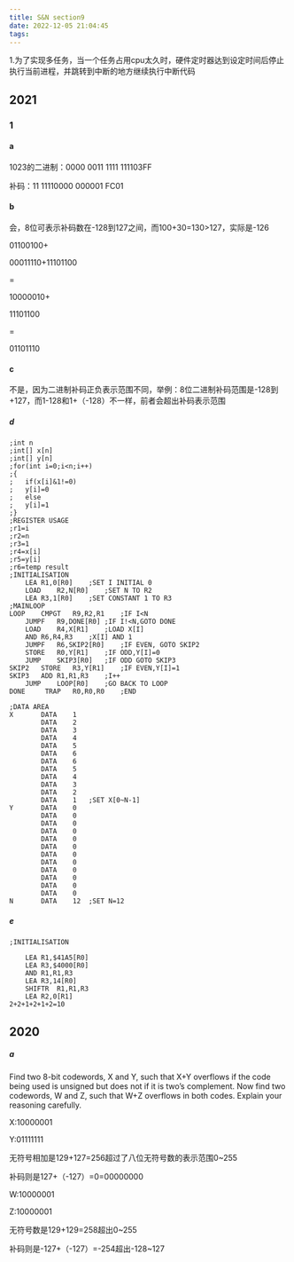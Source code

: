 ```yaml
---
title: S&N section9
date: 2022-12-05 21:04:45
tags:
---
```


1.为了实现多任务，当一个任务占用cpu太久时，硬件定时器达到设定时间后停止执行当前进程，并跳转到中断的地方继续执行中断代码

## 2021

### 1

#### a

1023的二进制：0000 0011 1111 111103FF

补码：11 11110000 000001 FC01

#### b

会，8位可表示补码数在-128到127之间，而100+30=130>127，实际是-126

01100100+

00011110+11101100

=

10000010+

11101100

=

01101110

#### c

不是，因为二进制补码正负表示范围不同，举例：8位二进制补码范围是-128到+127，而1-128和1+（-128）不一样，前者会超出补码表示范围

##### d

```assembly
;int n
;int[] x[n]
;int[] y[n]
;for(int i=0;i<n;i++)
;{
;	if(x[i]&1!=0)
;	y[i]=0
;	else
;	y[i]=1
;}
;REGISTER USAGE
;r1=i
;r2=n
;r3=1
;r4=x[i]
;r5=y[i]
;r6=temp result
;INITIALISATION
	LEA	R1,0[R0]	;SET I INITIAL 0
	LOAD	R2,N[R0]	;SET N TO R2
	LEA	R3,1[R0]	;SET CONSTANT 1 TO R3
;MAINLOOP
LOOP	CMPGT	R9,R2,R1	;IF I<N
	JUMPF	R9,DONE[R0]	;IF I!<N,GOTO DONE
	LOAD	R4,X[R1]	;LOAD X[I]	
	AND	R6,R4,R3	;X[I] AND 1
	JUMPF	R6,SKIP2[R0]	;IF EVEN, GOTO SKIP2
	STORE	R0,Y[R1]	;IF ODD,Y[I]=0	
	JUMP	SKIP3[R0]	;IF ODD GOTO SKIP3
SKIP2	STORE	R3,Y[R1]	;IF EVEN,Y[I]=1
SKIP3	ADD	R1,R1,R3	;I++
	JUMP 	LOOP[R0]	;GO BACK TO LOOP
DONE	 TRAP	R0,R0,R0	;END

;DATA AREA
X		DATA	1
		DATA	2
		DATA	3
		DATA	4
		DATA	5
		DATA	6
		DATA	6
		DATA	5
		DATA	4
		DATA	3
		DATA	2	
		DATA	1	;SET X[0~N-1]
Y		DATA	0
		DATA	0
		DATA	0
		DATA	0
		DATA	0
		DATA	0
		DATA	0
		DATA	0
		DATA	0
		DATA	0
		DATA	0
		DATA	0	
N		DATA	12	;SET N=12

```

##### e

```assembly
;INITIALISATION
	
	LEA	R1,$41A5[R0]	
	LEA	R3,$4000[R0]
	AND	R1,R1,R3
	LEA	R3,14[R0]
	SHIFTR	R1,R1,R3
	LEA	R2,0[R1]
2+2+1+2+1+2=10
```

## 2020

##### a

Find two 8-bit codewords, X and Y, such that X+Y overflows if the code being used is unsigned but  does not if it is two’s complement. Now find two codewords, W and Z, such that W+Z overflows in  both codes. Explain your reasoning carefully.

X:10000001

Y:01111111

无符号相加是129+127=256超过了八位无符号数的表示范围0~255

补码则是127+（-127）=0=00000000

W:10000001

Z:10000001

无符号数是129+129=258超出0~255

补码则是-127+（-127）=-254超出-128~127



